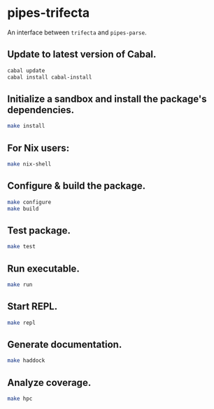 # pipes-trifecta

An interface between `trifecta` and `pipes-parse`.

## Update to latest version of Cabal.
```sh
cabal update
cabal install cabal-install
```

## Initialize a sandbox and install the package's dependencies.
```sh
make install
```

## For Nix users:
```sh
make nix-shell
```

## Configure & build the package.
```sh
make configure
make build
```

## Test package.
```sh
make test
```

## Run executable.
```sh
make run
```

## Start REPL.
```sh
make repl
```

## Generate documentation.
```sh
make haddock
```

## Analyze coverage.
```sh
make hpc
```
